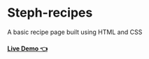# Steph-recipes
A basic recipe page built using HTML and CSS

#### <a href="https://stephenwiafe.github.io/recipe-page/">Live Demo 👈</a>
